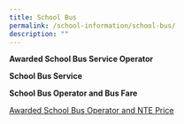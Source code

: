 ```yaml
---
title: School Bus
permalink: /school-information/school-bus/
description: ""
---
```

**Awarded School Bus Service Operator**

**School Bus Service**

**School Bus Operator and Bus Fare**

[Awarded School Bus Operator and NTE Price]()